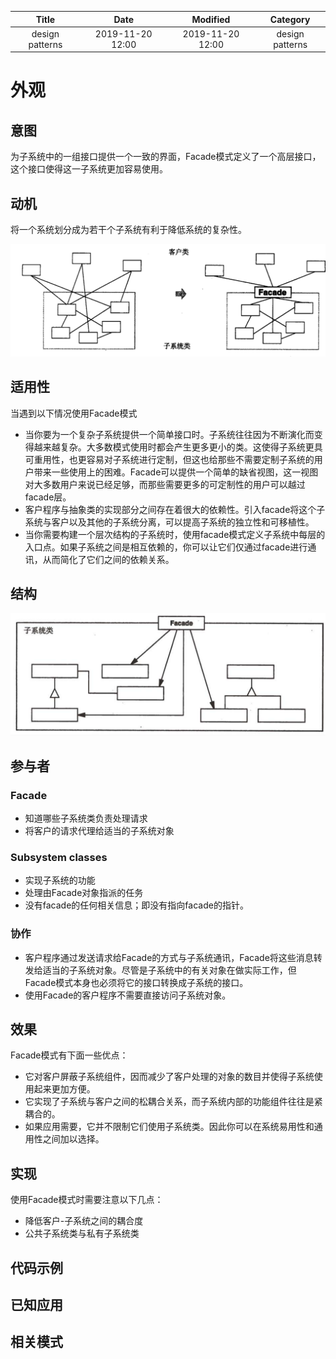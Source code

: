 | Title                | Date             | Modified         | Category          |
|:--------------------:|:----------------:|:----------------:|:-----------------:|
| design patterns      | 2019-11-20 12:00 | 2019-11-20 12:00 | design patterns   |

# 外观


## 意图
为子系统中的一组接口提供一个一致的界面，Facade模式定义了一个高层接口，这个接口使得这一子系统更加容易使用。

## 动机
将一个系统划分成为若干个子系统有利于降低系统的复杂性。

![](./images/facade.png)


## 适用性
当遇到以下情况使用Facade模式
- 当你要为一个复杂子系统提供一个简单接口时。子系统往往因为不断演化而变得越来越复杂。大多数模式使用时都会产生更多更小的类。这使得子系统更具可重用性，也更容易对子系统进行定制，但这也给那些不需要定制子系统的用户带来一些使用上的困难。Facade可以提供一个简单的缺省视图，这一视图对大多数用户来说已经足够，而那些需要更多的可定制性的用户可以越过facade层。
- 客户程序与抽象类的实现部分之间存在着很大的依赖性。引入facade将这个子系统与客户以及其他的子系统分离，可以提高子系统的独立性和可移植性。
- 当你需要构建一个层次结构的子系统时，使用facade模式定义子系统中每层的入口点。如果子系统之间是相互依赖的，你可以让它们仅通过facade进行通讯，从而简化了它们之间的依赖关系。

## 结构

![](./images/facade-02.png)

## 参与者
### Facade
- 知道哪些子系统类负责处理请求
- 将客户的请求代理给适当的子系统对象
### Subsystem classes
- 实现子系统的功能
- 处理由Facade对象指派的任务
- 没有facade的任何相关信息；即没有指向facade的指针。

### 协作
- 客户程序通过发送请求给Facade的方式与子系统通讯，Facade将这些消息转发给适当的子系统对象。尽管是子系统中的有关对象在做实际工作，但Facade模式本身也必须将它的接口转换成子系统的接口。
- 使用Facade的客户程序不需要直接访问子系统对象。

## 效果
Facade模式有下面一些优点：
- 它对客户屏蔽子系统组件，因而减少了客户处理的对象的数目并使得子系统使用起来更加方便。
- 它实现了子系统与客户之间的松耦合关系，而子系统内部的功能组件往往是紧耦合的。
- 如果应用需要，它并不限制它们使用子系统类。因此你可以在系统易用性和通用性之间加以选择。

## 实现
使用Facade模式时需要注意以下几点：
- 降低客户-子系统之间的耦合度
- 公共子系统类与私有子系统类

## 代码示例
## 已知应用
## 相关模式
